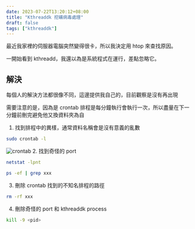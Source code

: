 ```yaml
---
date: 2023-07-22T13:20:12+08:00
title: "Kthreaddk 挖礦病毒處理"
draft: false
tags: ["kthreaddk"]
---
```

最近我家裡的伺服器電腦突然變得很卡，所以我決定用 htop 來查找原因。

一開始看到 kthreadd，我還以為是系統程式在運行，差點忽略它。

## 解決
每個人的解決方法都很像不同，這邊提供我自己的，目前觀察是沒有再出現

需要注意的是，因為是 crontab 排程是每分鐘執行會執行一次，所以盡量在下一分鐘前刪完避免他又換資料夾為自

1. 找到排程中的異樣，通常資料名稱會是沒有意義的亂數
```sh
sudo crontab -l
```
![crontab](../images/crontab.png)
2. 找到奇怪的 port
``` sh
netstat -lpnt
```
``` sh
ps -ef | grep xxx
```
3. 刪除 crontab 找到的不知名排程的路徑
``` sh
rm -rf xxx
```
4. 刪除奇怪的 port 和 kthreaddk process
``` sh
kill -9 <pid>
```

